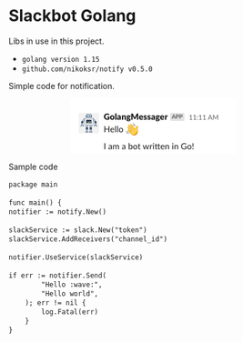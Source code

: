# Slackbot Golang

Libs in use in this project.

* `golang version 1.15`
* `github.com/nikoksr/notify v0.5.0`

Simple code for notification.

<p align="center">&nbsp;<img align="center" src="assets/slack_message.png"></img></p>

Sample code 

```golang
package main 

func main() {
notifier := notify.New()

slackService := slack.New("token")
slackService.AddReceivers("channel_id")

notifier.UseService(slackService)

if err := notifier.Send(
		"Hello :wave:",
		"Hello world",
	); err != nil {
		log.Fatal(err)
	}
} 
```

